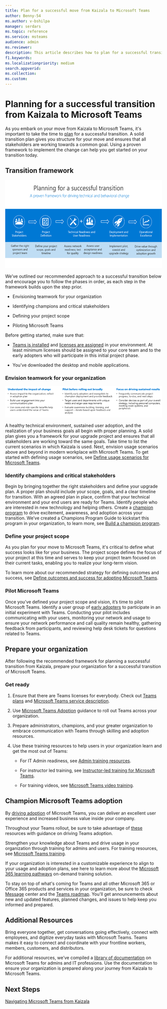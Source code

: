 ```yaml
---
title: Plan for a successful move from Kaizala to Microsoft Teams
author: Benny-54
ms.author: v-bshilpa
manager: serdars
ms.topic: reference
ms.service: msteams
audience: admin
ms.reviewer: 
description: This article describes how to plan for a successful transition from Kaizala to Microsoft Teams.  
f1.keywords:
ms.localizationpriority: medium
search.appverid:
ms.collection:
ms.custom:
---
```


# Planning for a successful transition from Kaizala to Microsoft Teams

As you embark on your move from Kaizala to Microsoft Teams, it's important to take the time to [plan](/microsoftteams/deploy-enterprise-setup?tabs=ChatTeamsChannels#plan-your-deployment) for a successful transition. A solid transition plan gives you structure for your move and ensures that all stakeholders are working towards a common goal. Using a proven framework to implement the change can help you get started on your transition today.

## Transition framework

![Image depicting transition guidance](media/plan-for-successful-transition.png)

We’ve outlined our recommended approach to a successful transition below and encourage you to follow the phases in order, as each step in the framework builds upon the step prior.

- Envisioning teamwork for your organization

- Identifying champions and critical stakeholders

- Defining your project scope

- Piloting Microsoft Teams

Before getting started, make sure that:

- [Teams is installed](/microsoftteams/get-clients) and [licenses are assigned](/office365/servicedescriptions/teams-service-description) in your environment. At least minimum licenses should be assigned to your core team and to the early adopters who will participate in this initial project phase.

- You've downloaded the desktop and mobile applications.

### Envision teamwork for your organization

![Image depicting additional transition guidance](media/kaizala-framework-guidance.png)

A healthy technical environment, sustained user adoption, and the realization of your business goals all begin with proper planning. A solid plan gives you a framework for your upgrade project and ensures that all stakeholders are working toward the same goals. Take time to list the current scenarios in which Kaizala is used. Next, envision usage scenarios above and beyond in modern workplace with Microsoft Teams. To get started with defining usage scenarios, see [Define usage scenarios for Microsoft Teams](/microsoftteams/teams-adoption-define-usage-scenarios).

### Identify champions and critical stakeholders

Begin by bringing together the right stakeholders and define your upgrade plan. A proper plan should include your scope, goals, and a clear timeline for transition. With an agreed plan in place, confirm that your technical environment and your end users are ready for Teams. Identify people who are interested in new technology and helping others. Create a [champion program](/microsoftteams/teams-adoption-create-champions-program) to drive excitement, awareness, and adoption across your transition. We’ve created a Champions Program Guide to kickstart this program in your organization, to learn more, see [Build a champion program](https://view.officeapps.live.com/op/view.aspx?src=https://fto365dev.blob.core.windows.net:443/media/Default/DocResources/Adoption/Build_Champions_Program_Guide.pptx).

### Define your project scope

As you plan for your move to Microsoft Teams, it's critical to define what success looks like for your business.  The project scope defines the focus of your project at this time and serves to keep your project team focused on their current tasks, enabling you to realize your long-term vision.

To learn more about our recommended strategy for defining outcomes and success, see [Define outcomes and success for adopting Microsoft Teams](/microsoftteams/teams-adoption-define-outcomes).

### Pilot Microsoft Teams

Once you’ve defined your project scope and vision, it’s time to pilot Microsoft Teams. Identify a user group of [early adopters](/microsoftteams/teams-adoption-onboard-early-adopters) to participate in an initial experiment with Teams. Conducting your pilot includes communicating with your users, monitoring your network and usage to ensure your network performance and call quality remain healthy, gathering feedback from participants, and reviewing help desk tickets for questions related to Teams.

## Prepare your organization

After following the recommended framework for planning a successful transition from Kaizala, prepare your organization for a successful transition of Microsoft Teams.

### Get ready

 1. Ensure that there are Teams licenses for everybody. Check out [Teams plans](/microsoft-teams/compare-microsoft-teams-options?rtc=1) and [Microsoft Teams service description](/office365/servicedescriptions/teams-service-description).

 2. Use [Microsoft Teams Adoption](https://adoption.microsoft.com/microsoft-teams/#get-started) guidance to roll out Teams across your organization.

 3. Prepare administrators, champions, and your greater organization to embrace communication with Teams through skilling and adoption resources.  

 4. Use these training resources to help users in your organization learn and get the most out of Teams:

    - For IT Admin readiness, see [Admin training resources](/microsoftteams/itadmin-readiness).

    - For instructor led training, see [Instructor-led training for Microsoft Teams](/microsoftteams/instructor-led-training-teams-landing-page).
  
    - For training videos, see [Microsoft Teams video training](https://support.microsoft.com/office/microsoft-teams-video-training-4f108e54-240b-4351-8084-b1089f0d21d7?ui=en-us&rs=en-us&ad=us).

## Champion Microsoft Teams adoption

By [driving adoption](/microsoftteams/teams-adoption-get-started) of Microsoft Teams, you can deliver an excellent user experience and increased business value inside your company.

Throughout your Teams rollout, be sure to take advantage of [these](/microsoftteams/adopt-microsoft-teams-landing-page) resources with guidance on driving Teams adoption.

Strengthen your knowledge about Teams and drive usage in your organization through training for admins and users. For training resources, see [Microsoft Teams training](/microsoftteams/training-microsoft-teams-landing-page).

If your organization is interested in a customizable experience to align to your usage and adoption plans, see here to learn more about the [Microsoft 365 learning pathways](https://adoption.microsoft.com/microsoft-365-learning-pathways/) on-demand training solution.

To stay on top of what's coming for Teams and all other Microsoft 365 or Office 365 products and services in your organization, be sure to check [Message](https://admin.microsoft.com/AdminPortal/Home?ref=/MessageCenter) center and the [Teams roadmap](https://www.microsoft.com/microsoft-365/roadmap?rtc=2&filters=Microsoft%20Teams). You'll get announcements about new and updated features, planned changes, and issues to help keep you informed and prepared.

## Additional Resources

Bring everyone together, get conversations going effectively, connect with employees, and digitize everyday tasks with Microsoft Teams. Teams makes it easy to connect and coordinate with your frontline workers, members, customers, and distributors.

For additional resources, we’ve compiled a [library of documentation](/microsoftteams/) on Microsoft Teams for admins and IT professions. Use the documentation to ensure your organization is prepared along your journey from Kaizala to Microsoft Teams.

## Next Steps

<a name="ControlSyncThroughput"> </a>

[Navigating Microsoft Teams from Kaizala](/MicrosoftTeams/navigate-teams)
